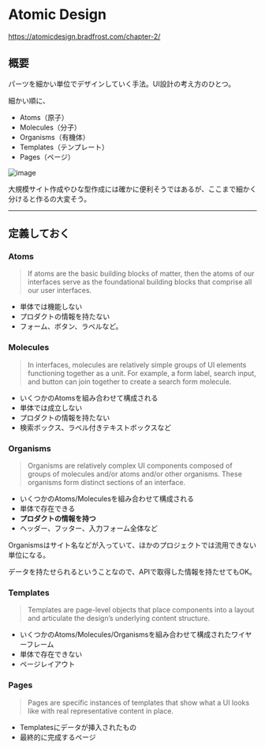 # Atomic Design
https://atomicdesign.bradfrost.com/chapter-2/

## 概要
パーツを細かい単位でデザインしていく手法。UI設計の考え方のひとつ。

細かい順に、
* Atoms（原子）
* Molecules（分子）
* Organisms（有機体）
* Templates（テンプレート）
* Pages（ページ）

![image](https://user-images.githubusercontent.com/72424558/118745327-e0211d00-b890-11eb-927b-8d3da4260c41.png)

大規模サイト作成やひな型作成には確かに便利そうではあるが、ここまで細かく分けると作るの大変そう。

-----

## 定義しておく
### Atoms
> If atoms are the basic building blocks of matter, then the atoms of our interfaces serve as the foundational building blocks that comprise all our user interfaces.

* 単体では機能しない
* プロダクトの情報を持たない
* フォーム、ボタン、ラベルなど。

### Molecules
> In interfaces, molecules are relatively simple groups of UI elements functioning together as a unit. For example, a form label, search input, and button can join together to create a search form molecule.

* いくつかのAtomsを組み合わせて構成される
* 単体では成立しない
* プロダクトの情報を持たない
* 検索ボックス、ラベル付きテキストボックスなど

### Organisms
> Organisms are relatively complex UI components composed of groups of molecules and/or atoms and/or other organisms. These organisms form distinct sections of an interface.

* いくつかのAtoms/Moleculesを組み合わせて構成される
* 単体で存在できる
* <b>プロダクトの情報を持つ</b>
* ヘッダー、フッター、入力フォーム全体など

Organismsはサイト名などが入っていて、ほかのプロジェクトでは流用できない単位になる。

データを持たせられるということなので、APIで取得した情報を持たせてもOK。

### Templates
> Templates are page-level objects that place components into a layout and articulate the design’s underlying content structure.

* いくつかのAtoms/Molecules/Organismsを組み合わせて構成されたワイヤーフレーム
* 単体で存在できない
* ページレイアウト

### Pages
> Pages are specific instances of templates that show what a UI looks like with real representative content in place. 

* Templatesにデータが挿入されたもの
* 最終的に完成するページ





